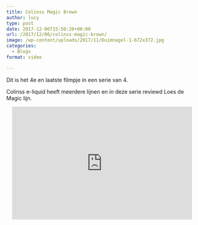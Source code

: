 ```yaml
---
title: Colinss Magic Brown
author: lucy
type: post
date: 2017-12-06T15:50:20+00:00
url: /2017/12/06/colinss-magic-brown/
image: /wp-content/uploads/2017/11/Duimnagel-1-672x372.jpg
categories:
  - Blogs
format: video

---
```

Dit is het 4e en laatste filmpje in een serie van 4.
  
Colinss e-liquid heeft meerdere lijnen en in deze serie reviewd Loes de Magic lijn.

<span class="embed-youtube" style="text-align:center; display: block;"><iframe class='youtube-player' type='text/html' width='474' height='297' src='https://www.youtube.com/embed/G-IvQiIe380?version=3&#038;rel=1&#038;fs=1&#038;autohide=2&#038;showsearch=0&#038;showinfo=1&#038;iv_load_policy=1&#038;wmode=transparent' allowfullscreen='true' style='border:0;'></iframe></span>